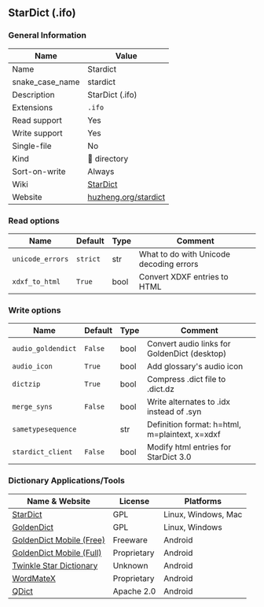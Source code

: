 
## StarDict (.ifo) ##

### General Information ###
Name | Value
---- | -------
Name | Stardict
snake_case_name | stardict
Description | StarDict (.ifo)
Extensions | `.ifo`
Read support | Yes
Write support | Yes
Single-file | No
Kind | 📁 directory
Sort-on-write | Always
Wiki | [StarDict](https://en.wikipedia.org/wiki/StarDict)
Website | [huzheng.org/stardict](http://huzheng.org/stardict/)


### Read options ###
Name | Default | Type | Comment
---- | ------- | ---- | -------
`unicode_errors` | `strict` | str | What to do with Unicode decoding errors
`xdxf_to_html` | `True` | bool | Convert XDXF entries to HTML

### Write options ###
Name | Default | Type | Comment
---- | ------- | ---- | -------
`audio_goldendict` | `False` | bool | Convert audio links for GoldenDict (desktop)
`audio_icon` | `True` | bool | Add glossary's audio icon
`dictzip` | `True` | bool | Compress .dict file to .dict.dz
`merge_syns` | `False` | bool | Write alternates to .idx instead of .syn
`sametypesequence` |  | str | Definition format: h=html, m=plaintext, x=xdxf
`stardict_client` | `False` | bool | Modify html entries for StarDict 3.0



### Dictionary Applications/Tools ###
Name & Website | License | Platforms
-------------- | ------- | ---------
[StarDict](http://huzheng.org/stardict/) | GPL | Linux, Windows, Mac
[GoldenDict](http://goldendict.org/) | GPL | Linux, Windows
[GoldenDict Mobile (Free)](http://goldendict.mobi/) | Freeware | Android
[GoldenDict Mobile (Full)](http://goldendict.mobi/) | Proprietary | Android
[Twinkle Star Dictionary](https://play.google.com/store/apps/details?id=com.qtier.dict) | Unknown | Android
[WordMateX](https://apkcombo.com/wordmatex/org.d1scw0rld.wordmatex/) | Proprietary | Android
[QDict](https://play.google.com/store/apps/details?id=com.annie.dictionary) | Apache 2.0 | Android
